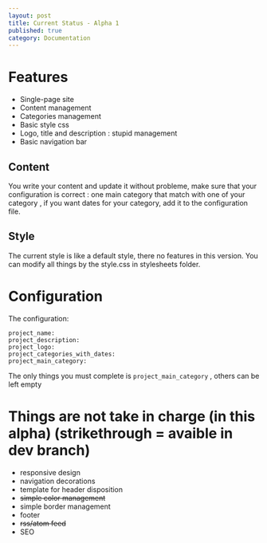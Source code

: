 ```yaml
---
layout: post
title: Current Status - Alpha 1
published: true
category: Documentation
---
```


# Features

- Single-page site
- Content management
- Categories management
- Basic style css
- Logo, title and description : stupid management
- Basic navigation bar

## Content

You write your content and update it without probleme, make sure that your configuration is correct : one main category that match with one of your category , if you want dates for your category, add it to the configuration file.

## Style

The current style is like a default style, there no features in this version. You can modify all things by the style.css in stylesheets folder.

# Configuration

The configuration:

    project_name:
    project_description:
    project_logo:
    project_categories_with_dates:
    project_main_category:

The only things you must complete is `project_main_category` , others can be left empty

# Things are not take in charge (in this alpha) (strikethrough = avaible in dev branch)

- responsive design
- navigation decorations
- template for header disposition
- ~~simple color management~~
- simple border management
- footer
- ~~rss/atom feed~~
- SEO
